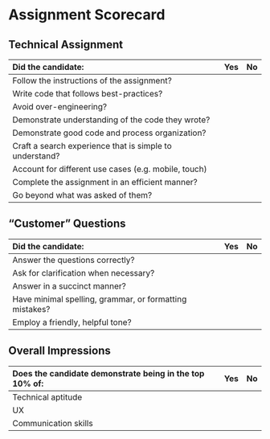 # Assignment Scorecard

## Technical Assignment

| Did the candidate: | Yes | No |
| :------------- | :------------- | :------------- |
| Follow the instructions of the assignment? | | |
| Write code that follows best-practices? | | |
| Avoid over-engineering? | | |
| Demonstrate understanding of the code they wrote? | | |
| Demonstrate good code and process organization? | | |
| Craft a search experience that is simple to understand? | | |
| Account for different use cases (e.g. mobile, touch) | | |
| Complete the assignment in an efficient manner? | | |
| Go beyond what was asked of them? | | | |

## “Customer” Questions

| Did the candidate: | Yes | No |
| :------------- | :------------- | :------------- |
| Answer the questions correctly? | | |
| Ask for clarification when necessary? | | |
| Answer in a succinct manner? | | |
| Have minimal spelling, grammar, or formatting mistakes? | | |
| Employ a friendly, helpful tone? | | | |

## Overall Impressions

| Does the candidate demonstrate being in the top 10% of: | Yes | No |
| :------------- | :------------- | :------------- |
| Technical aptitude | | |
| UX | | |
| Communication skills | | | |
